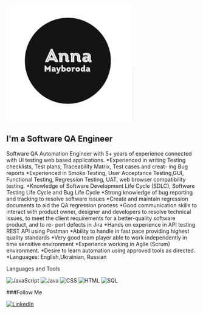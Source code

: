 [![Header](https://github.com/mayboroda1985/mayboroda1985/blob/main/assets/header.png)](https://www.linkedin.com/in/anna-mayboroda-7025831a3/)

## I'm a Software QA Engineer
Software QA Automation Engineer with 5+ years of experience connected with UI testing web based applications.
*Experienced in writing Testing checklists, Test plans, Traceability Matrix, Test cases and creat- ing Bug reports
*Experienced in Smoke Testing, User Acceptance Testing,GUI, Functional Testing, Regression Testing, UAT, web browser compatibility testing.
*Knowledge of Software Development Life Cycle (SDLC), Software Testing Life Cycle and Bug Life Cycle
*Strong knowledge of bug reporting and tracking to resolve software issues
*Create and maintain regression documents to aid the QA regression process
*Good communication skills to interact with product owner, designer and developers to resolve technical issues, to meet the client requirements for a better-quality software product, and to re- port defects in Jira
*Hands on experience in API testing REST API using Postman
*Ability to handle in fast pace providing highest quality standards
*Very good team player able to work independently in time sensitive environment
*Experience working in Agile (Scrum) environment.
*Desire to learn automation using approved tools as directed.
*Languages: English,Ukrainian, Russian

Languages and Tools

![JavaScript](https://img.shields.io/badge/-JavaScript-090909?style=for-the-badge&logo=JavaScript&logoColor=47C5FB)
![Java](https://img.shields.io/badge/-Java-090909?style=for-the-badge&logo=Java&logoColor=47C5FB)
![CSS](https://img.shields.io/badge/-CSS-090909?style=for-the-badge&logo=CSS&logoColor=47C5FB)
![HTML](https://img.shields.io/badge/-HTML-090909?style=for-the-badge&logo=HTML&logoColor=47C5FB)
![SQL](https://img.shields.io/badge/-SQL-090909?style=for-the-badge&logo=SQL&logoColor=47C5FB)

###Follow Me

[![LinkedIn](https://img.shields.io/badge/-LinkedIn-090909?style=for-the-badge&logo=LinkedIn&logoColor=007BB6)](https://www.linkedin.com/in/anna-mayboroda-7025831a3/)
